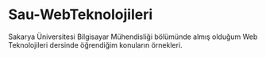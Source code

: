 # Sau-WebTeknolojileri

Sakarya Üniversitesi Bilgisayar Mühendisliği bölümünde almış olduğum Web Teknolojileri dersinde öğrendiğim konuların örnekleri.